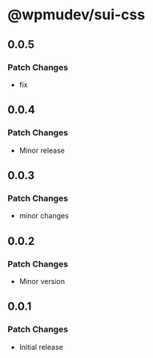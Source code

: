 # @wpmudev/sui-css

## 0.0.5

### Patch Changes

- fix

## 0.0.4

### Patch Changes

- Minor release

## 0.0.3

### Patch Changes

- minor changes

## 0.0.2

### Patch Changes

- Minor version

## 0.0.1

### Patch Changes

- Initial release

